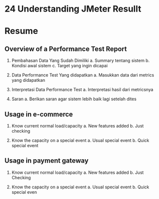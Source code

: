 # 24 Understanding JMeter Resullt
# Resume 

## Overview of a Performance Test Report 
1. Pembahasan Data Yang Sudah Dimiliki 
a. Summary tentang sistem
b. Kondisi awal sistem
c. Target yang ingin dicapai

2. Data Performance Test Yang didapatkan
a. Masukkan data dari metrics yang didapatkan

3. Interpretasi Data Performance Test
a. Interpretasi hasil dari metricsnya

4. Saran
a. Berikan saran agar sistem lebih baik lagi setelah dites

## Usage in e-commerce
1. Know current normal load/capacity
a. New features added
b. Just checking 

2. Know the capacity on a special event
a. Usual special event 
b. Quick special event

## Usage in payment gateway
1. Know current normal load/capacity
a. New features added
b. Just Checking

2. Know the capacity on a special event
a. Usual special event 
b. Quick special even
